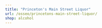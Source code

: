 ```yaml
---
title: "Princeton's Main Street Liquor"
url: /osseo/princetons-main-street-liquor/
shop: alcohol
---
```

